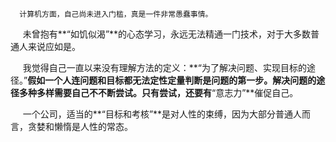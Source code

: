 

      计算机方面，自己尚未进入门槛，真是一件非常愚蠢事情。 
      
      未曾抱有**“如饥似渴”**的心态学习，永远无法精通一门技术，对于大多数普通人来说应如是。
      
      我觉得自己一直以来没有理解方法的定义：**“为了解决问题、实现目标的途径。”**假如一个人连问题和目标都无法定性定量判断是问题的第一步。解决问题的途径多种多样需要自己不不断尝试。只有尝试，还要有**“意志力”**催促自己。  
      
      一个公司，适当的**“目标和考核”**是对人性的束缚，因为大部分普通人而言，贪婪和懒惰是人性的常态。

